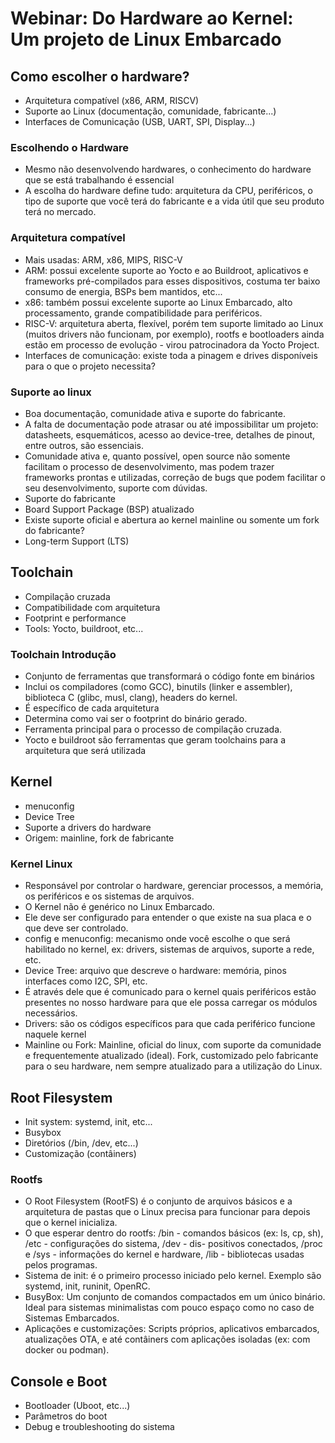 # Webinar: Do Hardware ao Kernel: Um projeto de Linux Embarcado

## Como escolher o hardware?

- Arquitetura compatível (x86, ARM, RISCV)
- Suporte ao Linux (documentação, comunidade, fabricante...)
- Interfaces de Comunicação (USB, UART, SPI, Display...)

### Escolhendo o Hardware

- Mesmo não desenvolvendo hardwares, o conhecimento do hardware que se está trabalhando é essencial
- A escolha do hardware define tudo: arquitetura da CPU, periféricos, o tipo de suporte que você terá do fabricante e 
a vida útil que seu produto terá no mercado.

### Arquitetura compatível
 
- Mais usadas: ARM, x86, MIPS, RISC-V
- ARM: possui excelente suporte ao Yocto e ao Buildroot, aplicativos e frameworks pré-compilados para esses dispositivos,
costuma ter baixo consumo de energia, BSPs bem mantidos, etc...
- x86: também possui excelente suporte ao Linux Embarcado, alto processamento, grande compatibilidade para periféricos.
- RISC-V: arquitetura aberta, flexível, porém tem suporte limitado ao Linux (muitos drivers não funcionam, por exemplo), 
rootfs e bootloaders ainda estão em processo de evolução - virou patrocinadora da Yocto Project.
- Interfaces de comunicação: existe toda a pinagem e drives disponíveis para o que o projeto necessita?

### Suporte ao linux

- Boa documentação, comunidade ativa e suporte do fabricante.
- A falta de documentação pode atrasar ou até impossibilitar um projeto: datasheets, esquemáticos, acesso ao device-tree,
detalhes de pinout, entre outros, são essenciais.
- Comunidade ativa e, quanto possível, open source não somente facilitam o processo de desenvolvimento, mas podem trazer
 frameworks prontas e utilizadas, correção de bugs que podem facilitar o seu desenvolvimento, suporte com dúvidas.
- Suporte do fabricante
- Board Support Package (BSP) atualizado
- Existe suporte oficial e abertura ao kernel mainline ou somente um fork do fabricante?
- Long-term Support (LTS)

## Toolchain

- Compilação cruzada
- Compatibilidade com arquitetura
- Footprint e performance
- Tools: Yocto, buildroot, etc...

### Toolchain Introdução

- Conjunto de ferramentas que transformará o código fonte em binários
- Inclui os compiladores (como GCC), binutils (linker e assembler), biblioteca C (glibc, musl, clang), headers do kernel.
- É específico de cada arquitetura
- Determina como vai ser o footprint do binário gerado.
- Ferramenta principal para o processo de compilação cruzada.
- Yocto e buildroot são ferramentas que geram toolchains para a arquitetura que será utilizada

## Kernel

- menuconfig
- Device Tree
- Suporte a drivers do hardware
- Origem: mainline, fork de fabricante

### Kernel Linux

- Responsável por controlar o hardware, gerenciar processos, a memória, os periféricos e os sistemas de arquivos.
- O Kernel não é genérico no Linux Embarcado.
- Ele deve ser configurado para entender o que existe na sua placa e o que deve ser controlado.
- config e menuconfig: mecanismo onde você escolhe o que será habilitado no kernel, ex: drivers, sistemas de arquivos, 
suporte a rede, etc.
- Device Tree: arquivo que descreve o hardware: memória, pinos interfaces como I2C, SPI, etc.
- É através dele que é comunicado para o kernel quais periféricos estão presentes no nosso hardware para que ele possa 
carregar os módulos necessários.
- Drivers: são os códigos específicos para que cada periférico funcione naquele kernel
- Mainline ou Fork: Mainline, oficial do linux, com suporte da comunidade e frequentemente atualizado (ideal). Fork, 
customizado pelo fabricante para o seu hardware, nem sempre atualizado para a utilização do Linux.

## Root Filesystem

- Init system: systemd, init, etc...
- Busybox
- Diretórios (/bin, /dev, etc...)
- Customização (contâiners)

### Rootfs

- O Root Filesystem (RootFS) é o conjunto de arquivos básicos e a arquitetura de pastas que o Linux precisa para funcionar
para depois que o kernel inicializa.
- O que esperar dentro do rootfs: /bin - comandos básicos (ex: ls, cp, sh), /etc - configurações do sistema, /dev - dis-
positivos conectados, /proc e /sys - informações do kernel e hardware, /lib - bibliotecas usadas pelos programas.
- Sistema de init: é o primeiro processo iniciado pelo kernel. Exemplo são systemd, init, runinit, OpenRC.
- BusyBox: Um conjunto de comandos compactados em um único binário. Ideal para sistemas minimalistas com pouco espaço 
como no caso de Sistemas Embarcados.
- Aplicações e customizações: Scripts próprios, aplicativos embarcados, atualizações OTA, e até contâiners com aplicações
isoladas (ex: com docker ou podman).

## Console e Boot

- Bootloader (Uboot, etc...)
- Parâmetros do boot
- Debug e troubleshooting do sistema

### 




